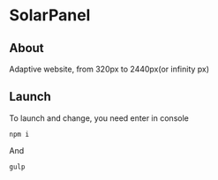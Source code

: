 # SolarPanel
## About 
  Adaptive website, from 320px to 2440px(or infinity px)  
## Launch 
  To launch and change, you need enter in console   
```
npm i 
```
  And  
```
gulp
```